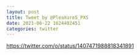 ```yaml
--- 
layout: post 
title: Tweet by @PleaXureS_PXS 
date: 2021-06-22 1624402451 
categories: twitter 
--- 
```

https://twitter.com/o/status/1407471988818341891